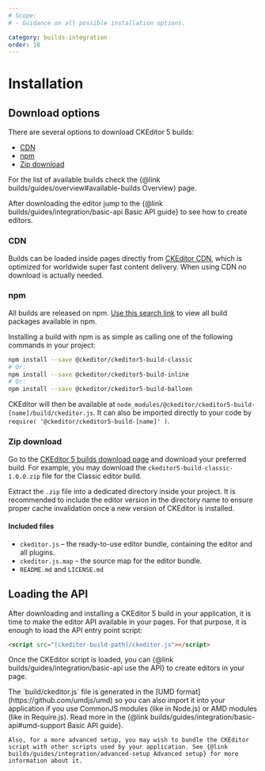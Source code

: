 ```yaml
---
# Scope:
# - Guidance on all possible installation options.

category: builds-integration
order: 10
---
```


# Installation

## Download options

There are several options to download CKEditor 5 builds:

* [CDN](#cdn)
* [npm](#npm)
* [Zip download](#zip-download)

For the list of available builds check the {@link builds/guides/overview#available-builds Overview} page.

After downloading the editor jump to the {@link builds/guides/integration/basic-api Basic API guide} to see how to create editors.

### CDN

Builds can be loaded inside pages directly from [CKEditor CDN](https://cdn.ckeditor.com/#ckeditor5), which is optimized for worldwide super fast content delivery. When using CDN no download is actually needed.

### npm

All builds are released on npm. [Use this search link](https://www.npmjs.com/search?q=keywords:ckeditor5-build&page=1&ranking=optimal) to view all build packages available in npm.

Installing a build with npm is as simple as calling one of the following commands in your project:

```bash
npm install --save @ckeditor/ckeditor5-build-classic
# Or:
npm install --save @ckeditor/ckeditor5-build-inline
# Or:
npm install --save @ckeditor/ckeditor5-build-balloon
```

CKEditor will then be available at `node_modules/@ckeditor/ckeditor5-build-[name]/build/ckeditor.js`. It can also be imported directly to your code by `require( '@ckeditor/ckeditor5-build-[name]' )`.

### Zip download

Go to the [CKEditor 5 builds download page](https://ckeditor.com/ckeditor-5-builds/download/) and download your preferred build. For example, you may download the `ckeditor5-build-classic-1.0.0.zip` file for the Classic editor build.

Extract the `.zip` file into a dedicated directory inside your project. It is recommended to include the editor version in the directory name to ensure proper cache invalidation once a new version of CKEditor is installed.

#### Included files

* `ckeditor.js` – the ready-to-use editor bundle, containing the editor and all plugins.
* `ckeditor.js.map` – the source map for the editor bundle.
* `README.md` and `LICENSE.md`

## Loading the API

After downloading and installing a CKEditor 5 build in your application, it is time to make the editor API available in your pages. For that purpose, it is enough to load the API entry point script:

```html
<script src="[ckeditor-build-path]/ckeditor.js"></script>
```

Once the CKEditor script is loaded, you can {@link builds/guides/integration/basic-api use the API} to create editors in your page.

<info-box>
	The `build/ckeditor.js` file is generated in the [UMD format](https://github.com/umdjs/umd) so you can also import it into your application if you use CommonJS modules (like in Node.js) or AMD modules (like in Require.js). Read more in the {@link builds/guides/integration/basic-api#umd-support Basic API guide}.

	Also, for a more advanced setup, you may wish to bundle the CKEditor script with other scripts used by your application. See {@link builds/guides/integration/advanced-setup Advanced setup} for more information about it.
</info-box>



